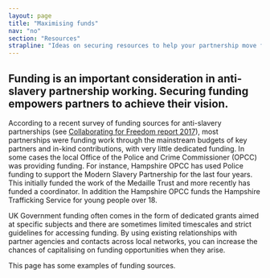 ```yaml
---
layout: page
title: "Maximising funds"
nav: "no"
section: "Resources"
strapline: "Ideas on securing resources to help your partnership move forward"
---
```


## Funding is an important consideration in anti-slavery partnership working. Securing funding empowers partners to achieve their vision.

According to a recent survey of funding sources for anti-slavery partnerships (see [Collaborating for Freedom report 2017](http://iascmap.nottingham.ac.uk/CollaboratingforFreedom.pdf)), most partnerships were funding work through the mainstream budgets of key partners and in-kind contributions, with very little dedicated funding. In some cases the local Office of the Police and Crime Commissioner (OPCC) was providing funding.  For instance, Hampshire OPCC has used Police funding to support the Modern Slavery Partnership for the last four years. This initially funded the work of the Medaille Trust and more recently has funded a coordinator. In addition the Hampshire OPCC funds the Hampshire Trafficking Service for young people over 18.

UK Government funding often comes in the form of dedicated grants aimed at specific subjects and there are sometimes limited timescales and strict guidelines for accessing funding. By using existing relationships with partner agencies and contacts across local networks, you can increase the chances of capitalising on funding opportunities when they arise.

This page has some examples of funding sources.
